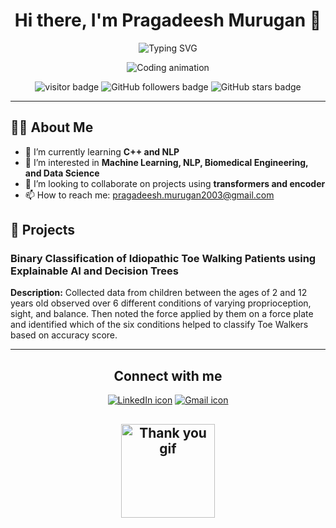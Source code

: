 <!--- pragadeesh200301/pragadeesh200301 is a ✨ special ✨ repository because its `README.md` (this file) appears on your GitHub profile. You can click the Preview link to take a look at your changes. --->

<h1 align="center">
  Hi there, I'm Pragadeesh Murugan 👋
</h1>

<p align="center">
  <img src="https://readme-typing-svg.demolab.com?font=Fira+Code&weight=500&size=24&duration=3000&pause=500&color=blue&center=true&vCenter=true&width=440&height=45&lines=Machine+Learning+Enthusiast;NLP+Practitioner;Biomedical+Engineer;Data+Scientist" alt="Typing SVG">
</p>

<p align="center">
  <img src="https://user-images.githubusercontent.com/79747047/113515274-0328da00-9564-11eb-8c87-d4bfc0f8d3b3.gif" alt="Coding animation">
</p>

<p align="center">
  <img src="https://badges.pufler.dev/visits/pragadeesh200301/pragadeesh200301?style=for-the-badge&color=blue" alt="visitor badge"> 
  <img src="https://img.shields.io/github/followers/pragadeesh200301?style=for-the-badge&color=blue" alt="GitHub followers badge"> 
  <img src="https://img.shields.io/github/stars/pragadeesh200301?style=for-the-badge&color=blue" alt="GitHub stars badge">
</p>

---

## 👨‍💻 About Me

- 🌱 I’m currently learning **C++ and NLP**
- 👀 I’m interested in **Machine Learning, NLP, Biomedical Engineering, and Data Science**
- 🤝 I’m looking to collaborate on projects using **transformers and encoder**
- 📫 How to reach me: [pragadeesh.murugan2003@gmail.com](mailto:pragadeesh.murugan2003@gmail.com)

## 🚀 Projects

### Binary Classification of Idiopathic Toe Walking Patients using Explainable AI and Decision Trees

**Description:** Collected data from children between the ages of 2 and 12 years old observed over 6 different conditions of varying proprioception, sight, and balance. Then noted the force applied by them on a force plate and identified which of the six conditions helped to classify Toe Walkers based on accuracy score.

---

<h2 align="center">
  Connect with me
</h2>

<p align="center">
  <a href="https://www.linkedin.com/in/pragadeesh-murugan-88477214a/"><img src="https://img.icons8.com/color/48/000000/linkedin.png" alt="LinkedIn icon"/></a>
  <a href="mailto:pragadeesh.murugan2003@gmail.com"><img src="https://img.icons8.com/color/48/000000/gmail.png" alt="Gmail icon"/></a>
</p>

<h2 align="center">
  <img src="https://media.giphy.com/media/dxIQ0eX2uz4rS5sDtr/giphy.gif" alt="Thank you gif" width="150">
</h2>

